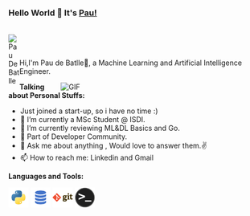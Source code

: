 ### Hello World 👋 It's [Pau!](https://paudBatlle.github.io/MyPortfolio/)

<br/>


<a href="https://www.linkedin.com/in/pau-de-batlle/">
<img align="left" alt="Pau De Batlle" width="22px" src="https://cdn.jsdelivr.net/npm/simple-icons@v3/icons/linkedin.svg" />
</a>

<br />

<br />

Hi,I'm Pau de Batlle🙌, a Machine Learning and Artificial Intelligence Engineer. 



<img align="right" alt="GIF" src="https://github.com/Anmol-Baranwal/Cool-GIFs-For-GitHub/assets/74038190/ff1b5f32-9420-4dde-b2b9-ed2c0aa17459" width="400">


**Talking about Personal Stuffs:**
- Just joined a start-up, so i have no time :)
- 🔭 I’m currently a MSc Student @ ISDI.
- 🌱 I’m currently reviewing ML&DL Basics and Go.
- 👯 Part of Developer Community.
- 💬 Ask me about anything , Would love to answer them.✌
- 📫 How to reach me: Linkedin and Gmail




**Languages and Tools:**


<code><img height="40" src="https://raw.githubusercontent.com/github/explore/80688e429a7d4ef2fca1e82350fe8e3517d3494d/topics/python/python.png"></code>
<code><img height="40" src="https://raw.githubusercontent.com/github/explore/80688e429a7d4ef2fca1e82350fe8e3517d3494d/topics/sql/sql.png"></code>
<code><img height="40" src="https://raw.githubusercontent.com/github/explore/80688e429a7d4ef2fca1e82350fe8e3517d3494d/topics/git/git.png"></code>
<code><img height="40" src="https://raw.githubusercontent.com/github/explore/80688e429a7d4ef2fca1e82350fe8e3517d3494d/topics/terminal/terminal.png"></code>

